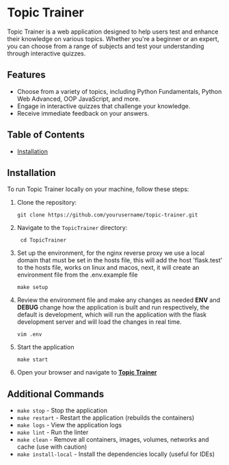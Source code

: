 # Topic Trainer

Topic Trainer is a web application designed to help users test and enhance their knowledge on various topics. Whether you're a beginner or an expert, you can choose from a range of subjects and test your understanding through interactive quizzes.

## Features

- Choose from a variety of topics, including Python Fundamentals, Python Web Advanced, OOP JavaScript, and more.
- Engage in interactive quizzes that challenge your knowledge.
- Receive immediate feedback on your answers.

## Table of Contents

- [Installation](#installation)

## Installation

To run Topic Trainer locally on your machine, follow these steps:

1. Clone the repository:

   ```shell
   git clone https://github.com/yourusername/topic-trainer.git
   ```

2. Navigate to the `TopicTrainer` directory:

   ```shell
    cd TopicTrainer
    ```
   
3. Set up the environment, for the nginx reverse proxy we use
a local domain that must be set in the hosts file, this will add
the host 'flask.test' to the hosts file, works on linux and macos,
next, it will create an environment file from the .env.example file
   
   ```shell
   make setup
   ```

4. Review the environment file and make any changes as needed
**ENV** and **DEBUG** change how the application is built
and run respectively, the default is development, which will run the application
with the flask development server and will load the changes in real time.

   ```shell
   vim .env
   ```

5. Start the application

   ```shell
   make start
   ```
   
6. Open your browser and navigate to [**Topic Trainer**](http://flask.test)

## Additional Commands

- `make stop` - Stop the application
- `make restart` - Restart the application (rebuilds the containers)
- `make logs` - View the application logs
- `make lint` - Run the linter
- `make clean` - Remove all containers, images, volumes, networks and cache (use with caution)
- `make install-local` - Install the dependencies locally (useful for IDEs)


